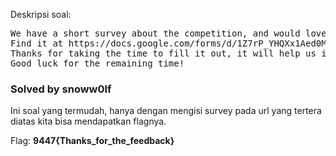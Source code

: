 Deskripsi soal:
<pre>
We have a short survey about the competition, and would love some feedback.
Find it at https://docs.google.com/forms/d/1Z7rP_YHQXx1Aed0MQYscIHFM0MBXyq8aUQm9dSOEK8Y/viewform
Thanks for taking the time to fill it out, it will help us improve for next year. You'll get the flag when you complete it.
Good luck for the remaining time! 
</pre>
<h3>Solved by snoww0lf</h3>
Ini soal yang termudah, hanya dengan mengisi survey pada url yang tertera diatas kita bisa mendapatkan flagnya.

Flag: <b>9447{Thanks_for_the_feedback}</b>
